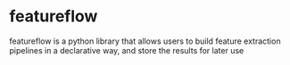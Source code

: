 # featureflow

featureflow is a python library that allows users to build feature extraction pipelines in a declarative way, and 
store the results for later use